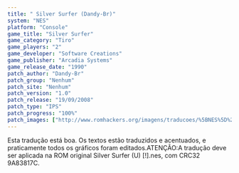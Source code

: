 ```yaml
---
title: " Silver Surfer (Dandy-Br)"
system: "NES"
platform: "Console"
game_title: "Silver Surfer"
game_category: "Tiro"
game_players: "2"
game_developer: "Software Creations"
game_publisher: "Arcadia Systems"
game_release_date: "1990"
patch_author: "Dandy-Br"
patch_group: "Nenhum"
patch_site: "Nenhum"
patch_version: "1.0"
patch_release: "19/09/2008"
patch_type: "IPS"
patch_progress: "100%"
patch_images: ["http://www.romhackers.org/imagens/traducoes/%5BNES%5D%20Silver%20Surfer%20-%20Dandy-Br%20-%2001.png","http://www.romhackers.org/imagens/traducoes/%5BNES%5D%20Silver%20Surfer%20-%20Dandy-Br%20-%2002.png","http://www.romhackers.org/imagens/traducoes/%5BNES%5D%20Silver%20Surfer%20-%20Dandy-Br%20-%2003.png"]
---
```

Esta tradução está boa. Os textos estão traduzidos e acentuados, e praticamente todos os gráficos foram editados.ATENÇÃO:A tradução deve ser aplicada na ROM original Silver Surfer (U) [!].nes, com CRC32 9A83817C.